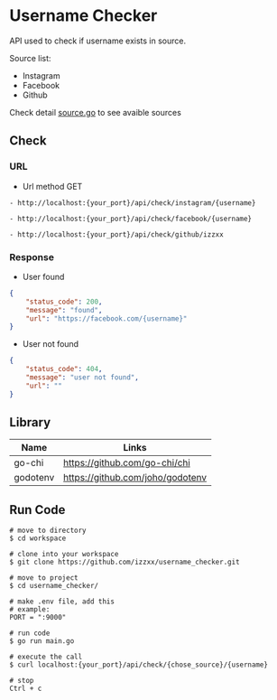 # Username Checker
API used to check if username exists in source.

Source list:
- Instagram
- Facebook
- Github

Check detail <a href="https://github.com/izzxx/username_checker/schema/source.go">source.go</a> to see avaible sources

## Check

### URL

* Url method GET
```
- http://localhost:{your_port}/api/check/instagram/{username}

- http://localhost:{your_port}/api/check/facebook/{username}

- http://localhost:{your_port}/api/check/github/izzxx
```

### Response

* User found
```json
{
    "status_code": 200,
    "message": "found",
    "url": "https://facebook.com/{username}"
}
```

* User not found
```json
{
    "status_code": 404,
    "message": "user not found",
    "url": ""
}
```

## Library

| Name | Links |
| --- | --- |
| go-chi | https://github.com/go-chi/chi |
| godotenv | https://github.com/joho/godotenv |

## Run Code

```
# move to directory
$ cd workspace

# clone into your workspace 
$ git clone https://github.com/izzxx/username_checker.git

# move to project
$ cd username_checker/

# make .env file, add this
# example:
PORT = ":9000"

# run code
$ go run main.go

# execute the call
$ curl localhost:{your_port}/api/check/{chose_source}/{username}

# stop 
Ctrl + c
```
